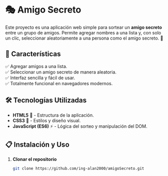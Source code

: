 # 🎭 Amigo Secreto

Este proyecto es una aplicación web simple para sortear un **amigo secreto** entre un grupo de amigos. Permite agregar nombres a una lista y, con solo un clic, seleccionar aleatoriamente a una persona como el amigo secreto. 🚀

## 📌 Características

✅ Agregar amigos a una lista.  
✅ Seleccionar un amigo secreto de manera aleatoria.  
✅ Interfaz sencilla y fácil de usar.  
✅ Totalmente funcional en navegadores modernos.  

## 🛠️ Tecnologías Utilizadas

- **HTML5** 📄 - Estructura de la aplicación.  
- **CSS3** 🎨 - Estilos y diseño visual.  
- **JavaScript (ES6)** ⚡ - Lógica del sorteo y manipulación del DOM.  

## 📋 Instalación y Uso

1. **Clonar el repositorio**  
   ```bash
   git clone https://github.com/ing-alan2000/amigoSecreto.git
